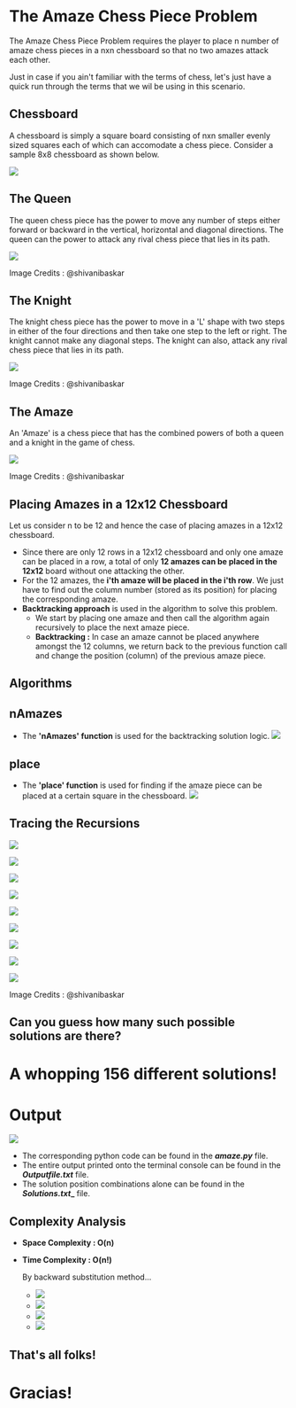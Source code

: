 # The Amaze Chess Piece Problem
  The Amaze Chess Piece Problem requires the player to place n number of amaze chess pieces in a nxn chessboard so that no two amazes attack each other.

Just in case if you ain't familiar with the terms of chess, let's just have a quick run through the terms that we wil be using in this scenario. 
## Chessboard
A chessboard is simply a square board consisting of nxn smaller evenly sized squares each of which can accomodate a chess piece.
Consider a sample 8x8 chessboard as shown below.

![](chessboard.png)


## The Queen
The queen chess piece has the power to move any number of steps either forward or backward in the vertical, horizontal and diagonal directions. The queen can the power to attack any rival chess piece that lies in its path.

![](queen.png)

Image Credits : @shivanibaskar


## The Knight
The knight chess piece has the power to move in a 'L' shape with two steps in either of the four directions and then take one step to the left or right. The knight cannot make any diagonal steps. The knight can also, attack any rival chess piece that lies in its path.

![](knight.png)

Image Credits : @shivanibaskar

## The Amaze
An 'Amaze' is a chess piece that has the combined powers of both a queen and a knight in the game of chess.

![](amaze.jpg)

Image Credits : @shivanibaskar


## Placing Amazes in a 12x12 Chessboard
Let us consider n to be 12 and hence the case of placing amazes in a 12x12 chessboard.
* Since there are only 12 rows in a 12x12 chessboard and only one amaze can be placed in a row, a total of only __12 amazes can be placed in the 12x12__ board without one attacking the other.
* For the 12 amazes, the __i'th amaze will be placed in the i'th row__. We just have to find out the column number (stored as its position) for placing the corresponding amaze.
* __Backtracking approach__ is used in the algorithm to solve this problem.
  * We start by placing one amaze and then call the algorithm again recursively to place the next amaze piece.
  * __Backtracking :__ In case an amaze cannot be placed anywhere amongst the 12 columns, we return back to the previous function call and change the position (column) of the previous amaze piece. 

## Algorithms

## nAmazes
* The __'nAmazes' function__ is used for the backtracking solution logic.
![](AlgorithmNAmazes.png)

## place
* The __'place' function__ is used for finding if the amaze piece can be placed at a certain square in the chessboard.
![](AlgorithmPlace.png)


## Tracing the Recursions
![](Recursion&#32;1.jpg)

![](Recursion&#32;2.jpg)

![](Recursion&#32;3.jpg)

![](Recursion&#32;4.jpg)

![](Recursion&#32;5.jpg)

![](Recursion&#32;6.jpg)

![](Recursion&#32;7.jpg)

![](Recursion&#32;8.jpg)

![](Recursion&#32;9.jpg)

Image Credits : @shivanibaskar


## Can you guess how many such possible solutions are there?
# A whopping __156__ different solutions!

# Output

![](theoutput.gif)

* The corresponding python code can be found in the **_amaze.py_** file.
* The entire output printed onto the terminal console can be found in the **_Outputfile.txt_** file.
* The solution position combinations alone can be found in the **_Solutions.txt__** file.

## Complexity Analysis

* __Space Complexity : O(n)__
* __Time Complexity  : O(n!)__

  By backward substitution method...
  * ![](Analysis1.png)
  * ![](Analysis2.png)
  * ![](Analysis3.png)
  * ![](Analysis4.png)

## That's all folks!

# Gracias!

